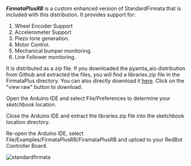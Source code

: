 **_FirmataPlusRB_** is a custom enhanced version of StandardFirmata that is included with this distribution.
It provides support for:

1. Wheel Encoder Support
1. Accelerometer Support
1. Piezo tone generation.
1. Motor Control.
1. Mechanical bumper monitoring.
1. Line Follower monitoring.


It is distributed as a zip file. If you downloaded the pyamta_aio distribution from Github and extracted the files, you will find a libraries.zip file in the FirmataPlus directory. You can also directly download it [here](https://github.com/MrYsLab/pymata-aio/blob/master/FirmataPlus/libraries.zip). Click on the "view raw" button to download.

Open the Arduino IDE and select File/Preferences to determine your _sketchbook_ location. 

Close the Arduino IDE and extract the libraries.zip file into the sketchbook location directory.

Re-open the Arduino IDE, select File/Examples/FirmataPlusRB/FiramataPlusRB and upload to your RedBot Controller Board.

![standardfirmata](https://mryslab.github.io/pymata-aio/documentation/images/firmataplus.png)